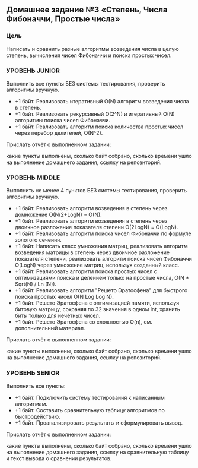 ## Домашнее задание №3 «Степень, Числа Фибоначчи, Простые числа»

### Цель
Написать и сравнить разные алгоритмы возведения числа в целую степень, вычисления чисел Фибоначчи и поиска простых чисел.

### УРОВЕНЬ JUNIOR
Выполнить все пункты БЕЗ системы тестирования, проверить алгоритмы вручную.
- +1 байт. Реализовать итеративный O(N) алгоритм возведения числа в степень.
- +1 байт. Реализовать рекурсивный O(2^N) и итеративный O(N) алгоритмы поиска чисел Фибоначчи.
- +1 байт. Реализовать алгоритм поиска количества простых чисел через перебор делителей, O(N^2).

Прислать отчёт о выполненном задании:

какие пункты выполнены, сколько байт собрано, сколько времени ушло на выполнение домашнего задания, ссылку на репозиторий.

### УРОВЕНЬ MIDDLE
Выполнить не менее 4 пунктов БЕЗ системы тестирования, проверить алгоритмы вручную.
- +1 байт. Реализовать алгоритм возведения в степень через домножение O(N/2+LogN) = O(N).
- +1 байт. Реализовать алгоритм возведения в степень через двоичное разложение показателя степени O(2LogN) = O(LogN).
- +1 байт. Реализовать алгоритм поиска чисел Фибоначчи по формуле золотого сечения.
- +1 байт. Написать класс умножения матриц, реализовать алгоритм возведения матрицы в степень через двоичное разложение показателя степени, реализовать алгоритм поиска чисел Фибоначчи O(LogN) через умножение матриц, используя созданный класс.
- +1 байт. Реализовать алгоритм поиска простых чисел с оптимизациями поиска и делением только на простые числа, O(N * Sqrt(N) / Ln (N)).
- +1 байт. Реализовать алгоритм "Решето Эратосфена" для быстрого поиска простых чисел O(N Log Log N).
- +1 байт. Решето Эратосфена с оптимизацией памяти, используя битовую матрицу, сохраняя по 32 значения в одном int, хранить биты только для нечётных чисел.
- +1 байт. Решето Эратосфена со сложностью O(n), см. дополнительный материал.

Прислать отчёт о выполненном задании:

какие пункты выполнены, сколько байт собрано, сколько времени ушло на выполнение домашнего задания, ссылку на репозиторий.

### УРОВЕНЬ SENIOR
Выполнить все пункты:
- +1 байт. Подключить систему тестирования к написанным алгоритмам.
- +1 байт. Составить сравнительную таблицу алгоритмов по быстродействию.
- +1 байт. Проанализировать результаты и сформулировать вывод.

Прислать отчёт о выполненном задании:

какие пункты выполнены, сколько байт собрано, сколько времени ушло на выполнение домашнего задания, ссылку на сравнительную таблицу и текст вывода о сравнении результатов.
